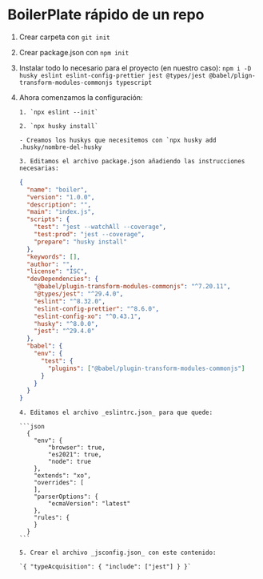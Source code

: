 # BoilerPlate rápido de un repo

1.  Crear carpeta con `git init`
2.  Crear package.json con `npm init`
3.  Instalar todo lo necesario para el proyecto (en nuestro caso): `npm i -D husky eslint eslint-config-prettier jest @types/jest @babel/plign-transform-modules-commonjs typescript`
4.  Ahora comenzamos la configuración:

        1. `npx eslint --init`

        2. `npx husky install`

        - Creamos los huskys que necesitemos con `npx husky add .husky/nombre-del-husky

        3. Editamos el archivo package.json añadiendo las instrucciones necesarias:

    ```json
    {
      "name": "boiler",
      "version": "1.0.0",
      "description": "",
      "main": "index.js",
      "scripts": {
        "test": "jest --watchAll --coverage",
        "test:prod": "jest --coverage",
        "prepare": "husky install"
      },
      "keywords": [],
      "author": "",
      "license": "ISC",
      "devDependencies": {
        "@babel/plugin-transform-modules-commonjs": "^7.20.11",
        "@types/jest": "^29.4.0",
        "eslint": "^8.32.0",
        "eslint-config-prettier": "^8.6.0",
        "eslint-config-xo": "^0.43.1",
        "husky": "^8.0.0",
        "jest": "^29.4.0"
      },
      "babel": {
        "env": {
          "test": {
            "plugins": ["@babel/plugin-transform-modules-commonjs"]
          }
        }
      }
    }
    ```

        4. Editamos el archivo _eslintrc.json_ para que quede:

        ```json
          {
            "env": {
                "browser": true,
                "es2021": true,
                "node": true
            },
            "extends": "xo",
            "overrides": [
            ],
            "parserOptions": {
                "ecmaVersion": "latest"
            },
            "rules": {
            }
          }
        ```

        5. Crear el archivo _jsconfig.json_ con este contenido:

        `{ "typeAcquisition": { "include": ["jest"] } }`
